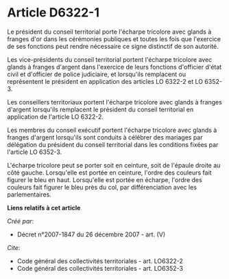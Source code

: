 # Article D6322-1

Le président du conseil territorial porte l'écharpe tricolore avec glands à franges d'or dans les cérémonies publiques et
toutes les fois que l'exercice de ses fonctions peut rendre nécessaire ce signe distinctif de son autorité.

Les vice-présidents du conseil territorial portent l'écharpe tricolore avec glands à franges d'argent dans l'exercice de
leurs fonctions d'officier d'état civil et d'officier de police judiciaire, et lorsqu'ils remplacent ou représentent le
président en application des articles LO 6322-2 et LO 6352-3.

Les conseillers territoriaux portent l'écharpe tricolore avec glands à franges d'argent lorsqu'ils remplacent le président du
conseil territorial en application de l'article LO 6322-2.

Les membres du conseil exécutif portent l'écharpe tricolore avec glands à franges d'argent lorsqu'ils sont conduits à
célébrer des mariages par délégation du président du conseil territorial dans les conditions fixées par l'article LO 6352-3.

L'écharpe tricolore peut se porter soit en ceinture, soit de l'épaule droite au côté gauche. Lorsqu'elle est portée en
ceinture, l'ordre des couleurs fait figurer le bleu en haut. Lorsqu'elle est portée en écharpe, l'ordre des couleurs fait
figurer le bleu près du col, par différenciation avec les parlementaires.

**Liens relatifs à cet article**

_Créé par_:

  - Décret n°2007-1847 du 26 décembre 2007 - art. (V)

_Cite_:

  - Code général des collectivités territoriales - art. LO6322-2
  - Code général des collectivités territoriales - art. LO6352-3
